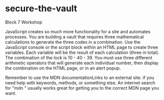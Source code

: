 # secure-the-vault

Block 7 Workshop

JavaScript creates so much more functionality for a site and automates processes. You are building a vault that requires three mathematical calculations to generate the three codes in a combination. Use the JavaScript console or the script block within an HTML page to create three variables. Each variable will be the result of each calculation (three in total). The combination of the lock is 10 - 40 - 39. You must use three different arithmetic operators that will generate each individual number, then display the combination on the HTML page, or in an alert popup.

Remember to use the MDN documentationLinks to an external site. if you need help with keywords, methods, or something else. An internet search for "mdn <thing you are trying to do>" usually works great for getting you to the correct MDN page you want.
